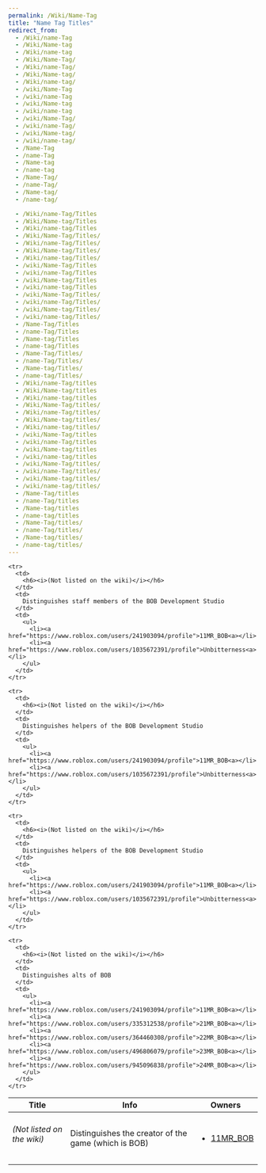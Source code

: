 ```yaml
---
permalink: /Wiki/Name-Tag
title: "Name Tag Titles"
redirect_from:
  - /Wiki/name-Tag
  - /Wiki/Name-tag
  - /Wiki/name-tag
  - /Wiki/Name-Tag/
  - /Wiki/name-Tag/
  - /Wiki/Name-tag/
  - /Wiki/name-tag/
  - /wiki/Name-Tag
  - /wiki/name-Tag
  - /wiki/Name-tag
  - /wiki/name-tag
  - /wiki/Name-Tag/
  - /wiki/name-Tag/
  - /wiki/Name-tag/
  - /wiki/name-tag/
  - /Name-Tag
  - /name-Tag
  - /Name-tag
  - /name-tag
  - /Name-Tag/
  - /name-Tag/
  - /Name-tag/
  - /name-tag/

  - /Wiki/name-Tag/Titles
  - /Wiki/Name-tag/Titles
  - /Wiki/name-tag/Titles
  - /Wiki/Name-Tag/Titles/
  - /Wiki/name-Tag/Titles/
  - /Wiki/Name-tag/Titles/
  - /Wiki/name-tag/Titles/
  - /wiki/Name-Tag/Titles
  - /wiki/name-Tag/Titles
  - /wiki/Name-tag/Titles
  - /wiki/name-tag/Titles
  - /wiki/Name-Tag/Titles/
  - /wiki/name-Tag/Titles/
  - /wiki/Name-tag/Titles/
  - /wiki/name-tag/Titles/
  - /Name-Tag/Titles
  - /name-Tag/Titles
  - /Name-tag/Titles
  - /name-tag/Titles
  - /Name-Tag/Titles/
  - /name-Tag/Titles/
  - /Name-tag/Titles/
  - /name-tag/Titles/
  - /Wiki/name-Tag/titles
  - /Wiki/Name-tag/titles
  - /Wiki/name-tag/titles
  - /Wiki/Name-Tag/titles/
  - /Wiki/name-Tag/titles/
  - /Wiki/Name-tag/titles/
  - /Wiki/name-tag/titles/
  - /wiki/Name-Tag/titles
  - /wiki/name-Tag/titles
  - /wiki/Name-tag/titles
  - /wiki/name-tag/titles
  - /wiki/Name-Tag/titles/
  - /wiki/name-Tag/titles/
  - /wiki/Name-tag/titles/
  - /wiki/name-tag/titles/
  - /Name-Tag/titles
  - /name-Tag/titles
  - /Name-tag/titles
  - /name-tag/titles
  - /Name-Tag/titles/
  - /name-Tag/titles/
  - /Name-tag/titles/
  - /name-tag/titles/
---
```


<table>
  <thead>
    <tr>
      <th>Title</th>
      <th>Info</th>
      <th>Owners</th>
    </tr>
  </thead>
  <tbody>
    <tr>
      <td>
        <h6><i>(Not listed on the wiki)</i></h6>
      </td>
      <td>
        Distinguishes the creator of the game (which is BOB)
      </td>
      <td>
        <ul>
          <li><a href="https://www.roblox.com/users/241903094/profile">11MR_BOB<a></li>
        </ul>
      </td>
    </tr>
    
    <tr>
      <td>
        <h6><i>(Not listed on the wiki)</i></h6>
      </td>
      <td>
        Distinguishes staff members of the BOB Development Studio
      </td>
      <td>
        <ul>
          <li><a href="https://www.roblox.com/users/241903094/profile">11MR_BOB<a></li>
          <li><a href="https://www.roblox.com/users/1035672391/profile">Unbitterness<a></li>
        </ul>
      </td>
    </tr>
    
    <tr>
      <td>
        <h6><i>(Not listed on the wiki)</i></h6>
      </td>
      <td>
        Distinguishes helpers of the BOB Development Studio
      </td>
      <td>
        <ul>
          <li><a href="https://www.roblox.com/users/241903094/profile">11MR_BOB<a></li>
          <li><a href="https://www.roblox.com/users/1035672391/profile">Unbitterness<a></li>
        </ul>
      </td>
    </tr>
    
    <tr>
      <td>
        <h6><i>(Not listed on the wiki)</i></h6>
      </td>
      <td>
        Distinguishes helpers of the BOB Development Studio
      </td>
      <td>
        <ul>
          <li><a href="https://www.roblox.com/users/241903094/profile">11MR_BOB<a></li>
          <li><a href="https://www.roblox.com/users/1035672391/profile">Unbitterness<a></li>
        </ul>
      </td>
    </tr>
    
    <tr>
      <td>
        <h6><i>(Not listed on the wiki)</i></h6>
      </td>
      <td>
        Distinguishes alts of BOB
      </td>
      <td>
        <ul>
          <li><a href="https://www.roblox.com/users/241903094/profile">11MR_BOB<a></li>
          <li><a href="https://www.roblox.com/users/335312538/profile">21MR_BOB<a></li>
          <li><a href="https://www.roblox.com/users/364460308/profile">22MR_BOB<a></li>
          <li><a href="https://www.roblox.com/users/496806079/profile">23MR_BOB<a></li>
          <li><a href="https://www.roblox.com/users/945096838/profile">24MR_BOB<a></li>
        </ul>
      </td>
    </tr>
  </tbody>
</table>